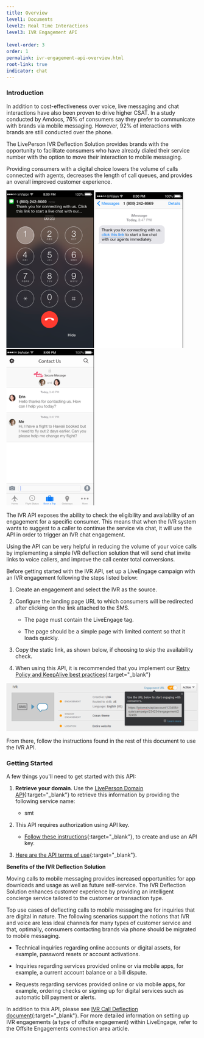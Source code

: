 ```yaml
---
title: Overview
level1: Documents
level2: Real Time Interactions
level3: IVR Engagement API

level-order: 3
order: 1
permalink: ivr-engagement-api-overview.html
root-link: true
indicator: chat
---
```

### Introduction

In addition to cost-effectiveness over voice, live messaging and chat interactions have also been proven to drive higher CSAT. In a study conducted by Amdocs, 76% of consumers say they prefer to communicate with brands via mobile messaging. However, 92% of interactions with brands are still conducted over the phone.

The LivePerson IVR Deflection Solution provides brands with the opportunity to facilitate consumers who have already dialed their service number with the option to move their interaction to mobile messaging.

Providing consumers with a digital choice lowers the volume of calls connected with agents, decreases the length of call queues, and provides an overall improved customer experience.

<img src="img/ivrengagement1.png" alt="IVREngagement1" style="max-width:230px;max-height:700px;"> <img src="img/ivrengagement2.png" alt="IVREngagement2" style="max-width:230px;max-height:700px;"> <img src="img/ivrengagement3.png" alt="IVREngagement3" style="max-width:230px;max-height:700px;">

The IVR API exposes the ability to check the eligibility and availability of an engagement for a specific consumer. This means that when the IVR system wants to suggest to a caller to continue the service via chat, it will use the API in order to trigger an IVR chat engagement.

Using the API can be very helpful in reducing the volume of your voice calls by implementing a simple IVR deflection solution that will send chat invite links to voice callers, and improve the call center total conversions.

Before getting started with the IVR API, set up a LiveEngage campaign with an IVR engagement following the steps listed below:

1. Create an engagement and select the IVR as the source.

2. Configure the landing page URL to which consumers will be redirected after clicking on the link attached to the SMS.

	* The page must contain the LiveEngage tag.

	* The page should be a simple page with limited content so that it loads quickly.

3. Copy the static link, as shown below, if choosing to skip the availability check.

3. When using this API, it is recommended that you implement our [Retry Policy and KeepAlive best practices](guides-retry-policy.html){:target="_blank"}

![IVR Guide](img/ivr.png)

From there, follow the instructions found in the rest of this document to use the IVR API.

### Getting Started

A few things you'll need to get started with this API:

1. **Retrieve your domain**. Use the [LivePerson Domain API](agent-domain-domain-api.html){:target="_blank"} to retrieve this information by providing the following service name:

	* smt

2. This API requires authorization using API key.

	* [Follow these instructions](guides-gettingstarted.html){:target="_blank"}, to create and use an API key.

3. [Here are the API terms of use](https://www.liveperson.com/policies/apitou){:target="_blank"}.

**Benefits of the IVR Deflection Solution**

Moving calls to mobile messaging provides increased opportunities for app downloads and usage as well as future self-service. The IVR Deflection Solution enhances customer experience by providing an intelligent concierge service tailored to the customer or transaction type.

Top use cases of deflecting calls to mobile messaging are for inquiries that are digital in nature. The following scenarios support the notions that IVR and voice are less ideal channels for many types of customer service and that, optimally, consumers contacting brands via phone should be migrated to mobile messaging.

* Technical inquiries regarding online accounts or digital assets, for example, password resets or account activations.

* Inquiries regarding services provided online or via mobile apps, for example, a current account balance or a bill dispute.

* Requests regarding services provided online or via mobile apps, for example, ordering checks or signing up for digital services such as automatic bill payment or alerts.

In addition to this API, please see [IVR Call Deflection document](products-channels-ivr-deflection-solution-introduction.html){:target="_blank"}. For more detailed information on setting up IVR engagements (a type of offsite engagement) within LiveEngage, refer to the Offsite Engagements connection area article.
